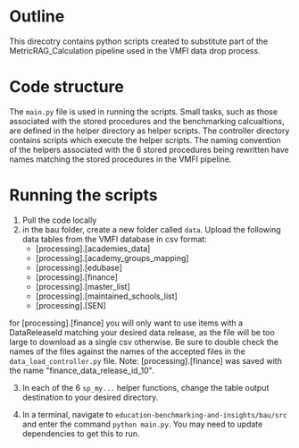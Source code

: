 # Outline

This direcotry contains python scripts created to substitute part of the MetricRAG_Calculation pipeline used in the VMFI data drop process. 

# Code structure

The `main.py` file is used in running the scripts. Small tasks, such as those associated with the stored procedures and the benchmarking calcualtions, are defined in the helper directory as helper scripts. The controller directory contains scripts which execute the helper scripts. The naming convention of the helpers associated with the 6 stored procedures being rewritten have names matching the stored procedures in the VMFI pipeline.

# Running the scripts
1. Pull the code locally
2. in the bau folder, create a new folder called `data`. Upload the following data tables from the VMFI database in csv format:
    - [processing].[academies_data]
    - [processing].[academy_groups_mapping]
    - [processing].[edubase]
    - [processing].[finance] 
    - [processing].[master_list]
    - [processing].[maintained_schools_list]
    - [processing].[SEN]

for [processing].[finance] you will only want to use items with a DataReleaseId matching your desired data release, as the file will be too large to download as a single csv otherwise. Be sure to double check the names of the files against the names of the accepted files in the `data_load_controller.py` file. Note: [processing].[finance] was saved with the name "finance_data_release_id_10".

3. In each of the 6 `sp_my...` helper functions, change the table output destination to your desired directory.

4. In a terminal, navigate to `education-benchmarking-and-insights/bau/src` and enter the command `python main.py`. You may need to update dependencies to get this to run.




    